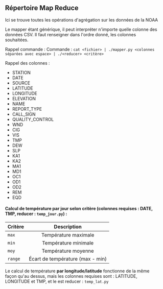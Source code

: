 ## Répertoire Map Reduce

Ici se trouve toutes les opérations d'agrégation sur les données de la NOAA

Le mapper étant générique, il peut interpréter n'importe quelle colonne des données CSV.
Il faut renseigner dans l'ordre donné, les colonnes souhaitées.

Rappel commande : Commande : `cat <fichier> | ./mapper.py <colonnes séparées avec espace> | ./<reducer> <critère>`

Rappel des colonnes :

- STATION
- DATE
- SOURCE
- LATITUDE
- LONGITUDE
- ELEVATION
- NAME
- REPORT_TYPE
- CALL_SIGN
- QUALITY_CONTROL
- WND
- CIG
- VIS
- TMP
- DEW
- SLP
- KA1
- KA2
- MA1
- MD1
- OC1
- OD1
- OD2
- REM
- EQD



####  Calcul de température par jour selon **critère** (colonnes requises : DATE, TMP, reducer : `temp_jour.py`) :

| Critère | Description | 
| ------- | :----------:|
|  `max`  |  Température maximale | 
|  `min`  |  Température minimale |
|  `moy`  |  Température moyenne  |  
|  `range`|  Écart de température (max - min) |



Le calcul de température **par longitude/latitude** fonctionne de la même façon qu'au dessus, mais les colonnes requises sont : LATITUDE, LONGITUDE et TMP, et le est reducer : `temp_lat.py`
